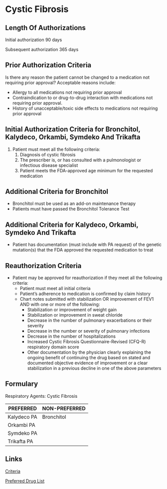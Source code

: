 # Cystic Fibrosis

## Length Of Authorizations

Initial authorization 90 days

Subsequent authorization 365 days

## Prior Authorization Criteria

Is there any reason the patient cannot be changed to a medication not requiring prior approval? Acceptable reasons include:

-   Allergy to all medications not requiring prior approval
-   Contraindication to or drug-to-drug interaction with medications not requiring prior approval.
-   History of unacceptable/toxic side effects to medications not requiring prior approval

## Initial Authorization Criteria for Bronchitol, Kalydeco, Orkambi, Symdeko And Trikafta

1.  Patient must meet all the following criteria:
    1.  Diagnosis of cystic fibrosis
    2.  The prescriber is, or has consulted with a pulmonologist or infectious disease specialist
    3.  Patient meets the FDA-approved age minimum for the requested medication

## Additional Criteria for Bronchitol

-   Bronchitol must be used as an add-on maintenance therapy
-   Patients must have passed the Bronchitol Tolerance Test

## Additional Criteria for Kalydeco, Orkambi, Symdeko And Trikafta

-   Patient has documentation (must include with PA request) of the genetic mutation(s) that the FDA approved the requested medication to treat

## Reauthorization Criteria

-   Patient may be approved for reauthorization if they meet all the following criteria:
    -   Patient must meet all initial criteria
    -   Patient’s adherence to medication is confirmed by claim history
    -   Chart notes submitted with stabilization OR improvement of FEV1 AND with one or more of the following:
        -   Stabilization or improvement of weight gain
        -   Stabilization or improvement in sweat chloride
        -   Decrease in the number of pulmonary exacerbations or their severity
        -   Decrease in the number or severity of pulmonary infections
        -   Decrease in the number of hospitalizations
        -   Increased Cystic Fibrosis Questionnaire-Revised (CFQ-R) respiratory domain score
        -   Other documentation by the physician clearly explaining the ongoing benefit of continuing the drug based on stated and documented objective evidence of improvement or a clear stabilization in a previous decline in one of the above parameters

## Formulary

Respiratory Agents: Cystic Fibrosis

| PREFERRED   | NON-PREFERRED |
|-------------|---------------|
| Kalydeco PA | Bronchitol    |
| Orkambi PA  |               |
| Symdeko PA  |               |
| Trikafta PA |               |

## Links

[Criteria](https://pharmacy.medicaid.ohio.gov/sites/default/files/20220415_UPDL_Criteria_FINAL_.pdf#page=88)

[Preferred Drug List](https://pharmacy.medicaid.ohio.gov/sites/default/files/20220701_UPDL_FINAL.pdf#page=29)